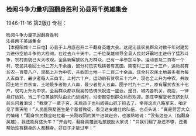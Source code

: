 ### 检阅斗争力量巩固翻身胜利  沁县两千英雄集会

1946-11-16
第2版()
专栏：

    检阅斗争力量巩固翻身胜利
    沁县两千英雄集会
    【本报阳城十二日电】沁县于上月底召开二千翻身英雄大会。这是沁县农民群众对数千年封建势力进行空前斗争的大检阅。在过去八十天中，二千位英雄领导全县人民对奸霸地主进行了猛烈斗争，农村面貌已大大改观。全县新解放区九万群众，已有一半参加斗争。运动普及二百零一个村，农民共收回土地二万九千余亩，部分村已实现耕者有其田。南窑村二百二十三户，运动前有贫农一百零八户，现都上升为中农，共收回土地一千二百三十余亩。现全村农民土地最多者为每人五亩半，最少者每人三亩半。上村六十户，运动前有贫农三十六户，现也全上升为中农。共收回土地三百余亩，土地最多者每人八亩，最少者每人五亩。圈子村九十二户，原有雇贫农五十七户，现均上升为中农。全县群众都以极高的热情庆祝这一盛会。是日，城内各机关，商店，一律悬灯结彩。当二千位英雄列队由北门进城时，沿街都受到群众热烈欢迎。朗庄李耀堂老汉挤到队前头闪着泪说：“我受了一辈子穷，末后孩子也叫阎锡山抓丁抓去了。幸得这次八路军来，咱才见了青天啦！”人民医院斐医生是个基督教徒，看见这支雄壮的队伍，也点头说：“真是劳苦大众的情绪！”翻身农民魏全旺拉着一头刚收回的黄牛进城赶会，也激昂地说：“没有这些人（指翻身英雄），我还能有这头牛？”开会时，翻身英雄张毛孩鼓励大家说：“只我们翻了身还不够，还要帮助没有翻身的人都翻身。好日子才能过牢！”
